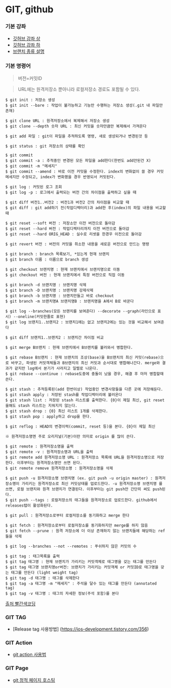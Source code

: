 # GIT, github

### 기본 강좌
* [깃허브 강좌 상](https://www.youtube.com/watch?v=FXDjmsiv8fI&t=38s)
* [깃허브 강좌 하](https://www.youtube.com/watch?v=GaKjTjwcKQo)
* [브랜치 종류 설명](https://mylko72.gitbooks.io/git/content/branch/branch_type.html)

### 기본 명령어
> 버전=커밋ID

>URL에는 원격저장소 뿐아니라 로컬저장소 경로도 포함될 수 있다.
```console
$ git init : 저장소 생성
$ git init --bare : 작업이 불가능하고 기능만 수행하는 저장소 생성(.git 내 파일만 존재)

$ git clone URL : 원격저장소에서 복제해서 저장소 생성
$ git clone --depth 숫자 URL : 최신 커밋을 숫자만큼만 복제해서 가져온다

$ git add 파일 : git이 파일을 추적하도록 명령, 새로 생성되거나 변경된것 등

$ git status : git 저장소의 상태를 확인

$ git commit
$ git commit -a : 추적중인 변경된 모든 파일을 add한다(한번도 add안된건 X)
$ git commit -m "메세지"
$ git commit --amend : 바로 이전 커밋을 수정한다. index의 변화없이 쓸 경우 커밋메세지만 수정되고, index가 변화했을 경우 반영되서 커밋된다.

$ git log : 커밋된 로그 조회
$ git log -p : 로그에서 출력되는 버전 간의 차이점을 출력하고 싶을 때

$ git diff 버전1..버전2 : 버전1과 버전2 간의 차이점을 비교할 때
$ git diff : git add하기 전(작업디렉터리)과 add한 후(index)의 파일 내용을 비교할 때

$ git reset --soft 버전 : 저장소만 이전 버전으로 돌아감
$ git reset --hard 버전 : 작업디렉터리까지 이전 버전으로 돌아감
$ git reset --hard ORIG_HEAD : 실수로 리셋을 한경우 이전으로 돌아감

$ git revert 버전 : 버전의 커밋을 취소한 내용을 새로운 버전으로 만드는 명령

$ git branch : branch 목록보기, *있는게 현재 브랜치
$ git branch 이름 : 이름으로 branch 생성

$ git checkout 브랜치명 : 현재 브랜치에서 브랜치명으로 이동
$ git checkout 버전 : 현재 브랜치에서 특정 버전으로 직접 이동

$ git branch -d 브랜치명 : 브랜치명 삭제
$ git branch -D 브랜치명 : 브랜치명 강제삭제
$ git branch -b 브랜치명 : 브랜치만들고 바로 checkout
$ git branch -m 브랜치명A 브랜치명B : 브랜치명을 A에서 B로 바꾼다

$ git log --branches(모든 브랜치를 보여준다) --decorate --graph(라인으로 표시) --oneline(커밋한줄로 표현)
$ git log 브랜치1..브랜치2 : 브랜치1에는 없고 브랜치2에는 있는 것을 비교해서 보여준다

$ git diff 브랜치1..브랜치2 : 브랜치간 차이점 비교

$ git merge B브랜치 : 현재 브랜치에서 B브랜치를 불러와서 병합한다.

$ git rebase B브랜치 : 현재 브랜치의 조상(base)을 B브랜치의 최신 커밋(rebase)으로 바꾸고, 파생된 커밋객체들과 B브랜치의 최신 커밋과 순서대로 병합해나간다. merge와 결과가 같지만 log에서 분기가 사라지고 일렬로 나온다.
$ git rebase --continue : rebase도중에 충돌이 났을 경우, 해결 후 마저 병합할때 쓴다.

$ git stash : 추적등록된(add 한번이상) 작업중인 변경사항들을 다른 곳에 저장해둔다.
$ git stash apply : 저장된 stash를 작업디렉터리에 불러온다
$ git stash list : 저장된 stash 리스트를 출력한다. {0}이 제일 최신, git reset을해도 stash 리스트는 지워지지 않는다.
$ git stash drop : {0} 최신 리스트 1개를 삭제한다.
$ git stash pop : apply하고 drop을 한다.

$ git reflog : HEAD의 변경이력(commit, reset 등)을 본다. {0}이 제일 최신

※ 원격저장소명엔 주로 오리지널(기본)이란 의미로 origin 를 많이 쓴다.

$ git remote : 원격저장소명을 출력
$ git remote -v : 원격저장소명과 URL을 출력
$ git remote add 원격저장소명 URL : 원격저장소 목록에 URL을 원격저장소명으로 저장한다. 이후부터는 원격저장소명만 쓰면 된다.
$ git remote remove 원격저장소명 : 원격저장소명을 삭제

$ git push -u 원격저장소명 브랜치명 (ex. git push -u origin master) : 원격저장소명이 가리키는 원격저장소로 최신 커밋상태를 업로드한다. -u 원격저장소명 브랜치명 를 쓰면, 로컬 브랜치와 원격 브랜치가 연결된다. 이후부터는 git push만 간단히 써도 push된다.
$ git push --tags : 로컬저장소의 태그들을 원격저장소로 업로드한다. github에서 releases탭이 활성화된다.

$ git pull : 원격저장소로부터 로컬저장소를 동기화하고 merge 한다

$ git fetch : 원격저장소로부터 로컬저장소를 동기화하지만 merge를 하지 않음
$ git fetch --prune : 원격 저장소에 더 이상 존재하지 않는 브랜치들에 해당하는 ref 들을 삭제

$ git log --branches --not --remotes : 푸쉬하지 않은 커밋의 수

$ git tag : 태그목록을 출력
$ git tag 태그명 : 현재 브랜치가 가리키는 커밋객체로 태그명을 갖는 태그를 만든다
$ git tag 태그명 브랜치명or버전: 브랜치가 가리키는 커밋객체 or 커밋ID로 태그명을 갖는 태그를 만든다 (light weight tag)
$ git tag -d 태그명 : 태그를 삭제한다
$ git tag -a 태그명 -m "메세지" : 주석을 달수 있는 태그를 만든다 (annotated tag)
$ git tag -v 태그명 : 태그의 자세한 정보(주석 포함)를 본다
```
[출처 빨간색코딩](https://sjh836.tistory.com/31)

### GIT TAG
* [Release tag 사용방법] (https://ios-development.tistory.com/356)

### GIT Action
* [git action 사용법](https://zzsza.github.io/development/2020/06/06/github-action/)


### GIT Page
* [git 정적 페이지 호스팅](https://eunche.github.io/deploy/github_static_web_page_hosting/)
